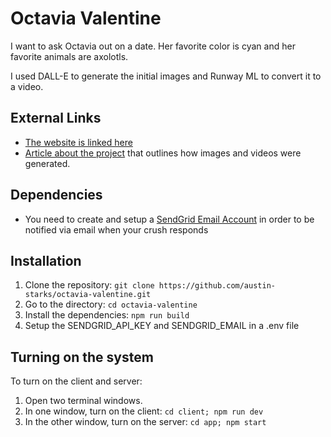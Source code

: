 # Octavia Valentine

I want to ask Octavia out on a date. Her favorite color is cyan and her favorite animals are axolotls.

I used DALL-E to generate the initial images and Runway ML to convert it to a video.

## External Links
- [The website is linked here](https://octaviavalentine.com/)
- [Article about the project](https://medium.com/@austin-starks/how-i-used-ai-to-ask-a-girl-out-on-a-date-she-said-yes-913ae0277b0b) that outlines how images and videos were generated.

## Dependencies
- You need to create and setup a [SendGrid Email Account](https://sendgrid.com/en-us/1?adobe_mc_sdid=SDID%3D4BA48597E9BE0B3C-6F442E1059B631FE%7CMCORGID%3D32523BB96217F7B60A495CB6%40AdobeOrg%7CTS%3D1702859620) in order to be notified via email when your crush responds

## Installation

1. Clone the repository:
   `git clone https://github.com/austin-starks/octavia-valentine.git`
2. Go to the directory: `cd octavia-valentine `
3. Install the dependencies: `npm run build`
4. Setup the SENDGRID_API_KEY and SENDGRID_EMAIL in a .env file

## Turning on the system

To turn on the client and server:

1. Open two terminal windows.
2. In one window, turn on the client: `cd client; npm run dev`
3. In the other window, turn on the server: `cd app; npm start`
